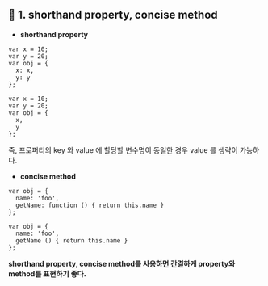 ## 📌 1. shorthand property, concise method

- **shorthand property**
```
var x = 10;
var y = 20; 
var obj = { 
  x: x,
  y: y
};
```

```
var x = 10; 
var y = 20; 
var obj = {
  x,
  y
};

```
즉, 프로퍼티의 key 와 value 에 할당할 변수명이 동일한 경우 value 를 생략이 가능하다.


- **concise method**
```
var obj = { 
  name: 'foo', 
  getName: function () { return this.name } 
};

```

```
var obj = { 
  name: 'foo', 
  getName () { return this.name } 
};

```

**shorthand property, concise method를 사용하면 간결하게 property와 method를 표현하기 좋다.**

